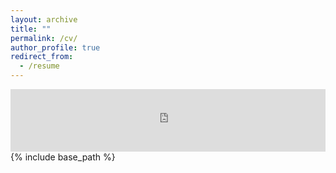 ```yaml
---
layout: archive
title: ""
permalink: /cv/
author_profile: true
redirect_from:
  - /resume
---
```

<embed src="https://dionobread.github.io/gangzhang.github.io/files/CV_Gang_Zhang.pdf" width="100%" height="100vh" type='application/pdf'> 
{% include base_path %}

